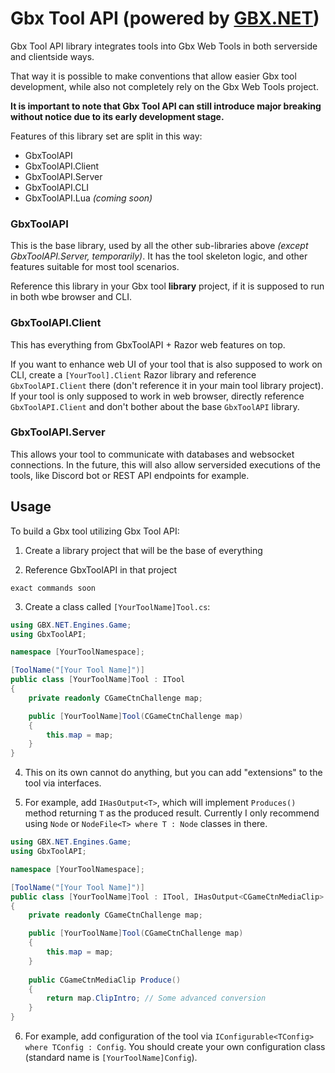 # Gbx Tool API (powered by [GBX.NET](https://github.com/BigBang1112/gbx-net))

Gbx Tool API library integrates tools into Gbx Web Tools in both serverside and clientside ways.

That way it is possible to make conventions that allow easier Gbx tool development, while also not completely rely on the Gbx Web Tools project.

**It is important to note that Gbx Tool API can still introduce major breaking without notice due to its early development stage.**

Features of this library set are split in this way:

- GbxToolAPI
- GbxToolAPI.Client
- GbxToolAPI.Server
- GbxToolAPI.CLI
- GbxToolAPI.Lua *(coming soon)*

### GbxToolAPI

This is the base library, used by all the other sub-libraries above *(except GbxToolAPI.Server, temporarily)*. It has the tool skeleton logic, and other features suitable for most tool scenarios.

Reference this library in your Gbx tool **library** project, if it is supposed to run in both wbe browser and CLI.

### GbxToolAPI.Client

This has everything from GbxToolAPI + Razor web features on top.

If you want to enhance web UI of your tool that is also supposed to work on CLI, create a `[YourTool].Client` Razor library and reference `GbxToolAPI.Client` there (don't reference it in your main tool library project). If your tool is only supposed to work in web browser, directly reference `GbxToolAPI.Client` and don't bother about the base `GbxToolAPI` library.

### GbxToolAPI.Server

This allows your tool to communicate with databases and websocket connections. In the future, this will also allow serversided executions of the tools, like Discord bot or REST API endpoints for example.

## Usage

To build a Gbx tool utilizing Gbx Tool API:

1. Create a library project that will be the base of everything

2. Reference GbxToolAPI in that project

```
exact commands soon
```

3. Create a class called `[YourToolName]Tool.cs`:

```cs
using GBX.NET.Engines.Game;
using GbxToolAPI;

namespace [YourToolNamespace];

[ToolName("[Your Tool Name]")]
public class [YourToolName]Tool : ITool
{
    private readonly CGameCtnChallenge map;

    public [YourToolName]Tool(CGameCtnChallenge map)
    {
        this.map = map;
    }
}

```

4. This on its own cannot do anything, but you can add "extensions" to the tool via interfaces.

5. For example, add `IHasOutput<T>`, which will implement `Produces()` method returning `T` as the produced result. Currently I only recommend using `Node` or `NodeFile<T> where T : Node` classes in there.

```cs
using GBX.NET.Engines.Game;
using GbxToolAPI;

namespace [YourToolNamespace];

[ToolName("[Your Tool Name]")]
public class [YourToolName]Tool : ITool, IHasOutput<CGameCtnMediaClip>
{
    private readonly CGameCtnChallenge map;

    public [YourToolName]Tool(CGameCtnChallenge map)
    {
        this.map = map;
    }
    
    public CGameCtnMediaClip Produce()
    {
        return map.ClipIntro; // Some advanced conversion
    }
}

```

6. For example, add configuration of the tool via `IConfigurable<TConfig> where TConfig : Config`. You should create your own configuration class (standard name is `[YourToolName]Config`).

